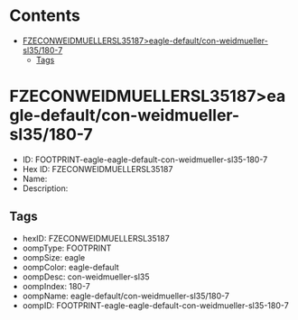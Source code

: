 



Contents
========

* [FZECONWEIDMUELLERSL35187>eagle-default/con-weidmueller-sl35/180-7](#fzeconweidmuellersl35187eagle-defaultcon-weidmueller-sl35180-7)
	* [Tags](#tags)

# FZECONWEIDMUELLERSL35187>eagle-default/con-weidmueller-sl35/180-7

- ID: FOOTPRINT-eagle-eagle-default-con-weidmueller-sl35-180-7
- Hex ID: FZECONWEIDMUELLERSL35187
- Name: 
- Description: 

## Tags

- hexID: FZECONWEIDMUELLERSL35187
- oompType: FOOTPRINT
- oompSize: eagle
- oompColor: eagle-default
- oompDesc: con-weidmueller-sl35
- oompIndex: 180-7
- oompName: eagle-default/con-weidmueller-sl35/180-7
- oompID: FOOTPRINT-eagle-eagle-default-con-weidmueller-sl35-180-7
